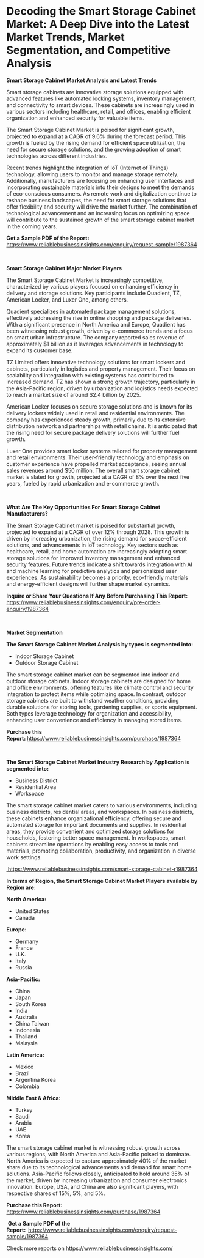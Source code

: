 <p><h1>Decoding the Smart Storage Cabinet Market: A Deep Dive into the Latest Market Trends, Market Segmentation, and Competitive Analysis</h1></p><p><strong>Smart Storage Cabinet Market Analysis and Latest Trends</strong></p>
<p><p>Smart storage cabinets are innovative storage solutions equipped with advanced features like automated locking systems, inventory management, and connectivity to smart devices. These cabinets are increasingly used in various sectors including healthcare, retail, and offices, enabling efficient organization and enhanced security for valuable items.</p><p>The Smart Storage Cabinet Market is poised for significant growth, projected to expand at a CAGR of 9.6% during the forecast period. This growth is fueled by the rising demand for efficient space utilization, the need for secure storage solutions, and the growing adoption of smart technologies across different industries. </p><p>Recent trends highlight the integration of IoT (Internet of Things) technology, allowing users to monitor and manage storage remotely. Additionally, manufacturers are focusing on enhancing user interfaces and incorporating sustainable materials into their designs to meet the demands of eco-conscious consumers. As remote work and digitalization continue to reshape business landscapes, the need for smart storage solutions that offer flexibility and security will drive the market further. The combination of technological advancement and an increasing focus on optimizing space will contribute to the sustained growth of the smart storage cabinet market in the coming years.</p></p>
<p><strong>Get a Sample PDF of the Report:&nbsp;</strong> <a href="https://www.reliablebusinessinsights.com/enquiry/request-sample/1987364?utm_campaign=2306&utm_medium=2&utm_source=Github&utm_content=ia&utm_term=10042025&utm_id=smart-storage-cabinet">https://www.reliablebusinessinsights.com/enquiry/request-sample/1987364</a></p>
<p>&nbsp;</p>
<p><strong>Smart Storage Cabinet Major Market Players</strong></p>
<p><p>The Smart Storage Cabinet Market is increasingly competitive, characterized by various players focused on enhancing efficiency in delivery and storage solutions. Key participants include Quadient, TZ, American Locker, and Luxer One, among others.</p><p>Quadient specializes in automated package management solutions, effectively addressing the rise in online shopping and package deliveries. With a significant presence in North America and Europe, Quadient has been witnessing robust growth, driven by e-commerce trends and a focus on smart urban infrastructure. The company reported sales revenue of approximately $1 billion as it leverages advancements in technology to expand its customer base.</p><p>TZ Limited offers innovative technology solutions for smart lockers and cabinets, particularly in logistics and property management. Their focus on scalability and integration with existing systems has contributed to increased demand. TZ has shown a strong growth trajectory, particularly in the Asia-Pacific region, driven by urbanization and logistics needs expected to reach a market size of around $2.4 billion by 2025.</p><p>American Locker focuses on secure storage solutions and is known for its delivery lockers widely used in retail and residential environments. The company has experienced steady growth, primarily due to its extensive distribution network and partnerships with retail chains. It is anticipated that the rising need for secure package delivery solutions will further fuel growth.</p><p>Luxer One provides smart locker systems tailored for property management and retail environments. Their user-friendly technology and emphasis on customer experience have propelled market acceptance, seeing annual sales revenues around $50 million. The overall smart storage cabinet market is slated for growth, projected at a CAGR of 8% over the next five years, fueled by rapid urbanization and e-commerce growth.</p></p>
<p>&nbsp;</p>
<p><strong>What Are The Key Opportunities For Smart Storage Cabinet Manufacturers?</strong></p>
<p><p>The Smart Storage Cabinet market is poised for substantial growth, projected to expand at a CAGR of over 12% through 2028. This growth is driven by increasing urbanization, the rising demand for space-efficient solutions, and advancements in IoT technology. Key sectors such as healthcare, retail, and home automation are increasingly adopting smart storage solutions for improved inventory management and enhanced security features. Future trends indicate a shift towards integration with AI and machine learning for predictive analytics and personalized user experiences. As sustainability becomes a priority, eco-friendly materials and energy-efficient designs will further shape market dynamics.</p></p>
<p><strong>Inquire or Share Your Questions If Any Before Purchasing This Report:</strong> <a href="https://www.reliablebusinessinsights.com/enquiry/pre-order-enquiry/1987364?utm_campaign=2306&utm_medium=2&utm_source=Github&utm_content=ia&utm_term=10042025&utm_id=smart-storage-cabinet">https://www.reliablebusinessinsights.com/enquiry/pre-order-enquiry/1987364</a></p>
<p>&nbsp;</p>
<p><strong>Market Segmentation</strong></p>
<p><strong>The Smart Storage Cabinet Market Analysis by types is segmented into:</strong></p>
<p><ul><li>Indoor Storage Cabinet</li><li>Outdoor Storage Cabinet</li></ul></p>
<p><p>The smart storage cabinet market can be segmented into indoor and outdoor storage cabinets. Indoor storage cabinets are designed for home and office environments, offering features like climate control and security integration to protect items while optimizing space. In contrast, outdoor storage cabinets are built to withstand weather conditions, providing durable solutions for storing tools, gardening supplies, or sports equipment. Both types leverage technology for organization and accessibility, enhancing user convenience and efficiency in managing stored items.</p></p>
<p><strong>Purchase this Report:&nbsp;</strong><a href="https://www.reliablebusinessinsights.com/purchase/1987364?utm_campaign=2306&utm_medium=2&utm_source=Github&utm_content=ia&utm_term=10042025&utm_id=smart-storage-cabinet">https://www.reliablebusinessinsights.com/purchase/1987364</a></p>
<p>&nbsp;</p>
<p><strong>The Smart Storage Cabinet Market Industry Research by Application is segmented into:</strong></p>
<p><ul><li>Business District</li><li>Residential Area</li><li>Workspace</li></ul></p>
<p><p>The smart storage cabinet market caters to various environments, including business districts, residential areas, and workspaces. In business districts, these cabinets enhance organizational efficiency, offering secure and automated storage for important documents and supplies. In residential areas, they provide convenient and optimized storage solutions for households, fostering better space management. In workspaces, smart cabinets streamline operations by enabling easy access to tools and materials, promoting collaboration, productivity, and organization in diverse work settings.</p></p>
<p><a href="https://www.reliablebusinessinsights.com/smart-storage-cabinet-r1987364?utm_campaign=2306&utm_medium=2&utm_source=Github&utm_content=ia&utm_term=10042025&utm_id=smart-storage-cabinet">&nbsp;https://www.reliablebusinessinsights.com/smart-storage-cabinet-r1987364</a></p>
<p><strong>In terms of Region, the Smart Storage Cabinet Market Players available by Region are:</strong></p>
<p>
    <p> <strong> North America: </strong>
        <ul>
            <li>United States</li>
            <li>Canada</li>
        </ul>
        </p> 
    <p> <strong> Europe: </strong>
        <ul>
            <li>Germany</li>
            <li>France</li>
            <li>U.K.</li>
            <li>Italy</li>
            <li>Russia</li>
        </ul>
        </p> 
    <p> <strong> Asia-Pacific: </strong>
        <ul>
            <li>China</li>
            <li>Japan</li>
            <li>South Korea</li>
            <li>India</li>
            <li>Australia</li>
            <li>China Taiwan</li>
            <li>Indonesia</li>
            <li>Thailand</li>
            <li>Malaysia</li>
        </ul>
        </p> 
    <p> <strong> Latin America: </strong>
        <ul>
            <li>Mexico</li>
            <li>Brazil</li>
            <li>Argentina Korea</li>
            <li>Colombia</li>
        </ul>
        </p> 
    <p> <strong> Middle East & Africa: </strong>
        <ul>
            <li>Turkey</li>
            <li>Saudi</li>
            <li>Arabia</li>
            <li>UAE</li>
            <li>Korea</li>
        </ul>
    </p>
    </p>
<p><p>The smart storage cabinet market is witnessing robust growth across various regions, with North America and Asia-Pacific poised to dominate. North America is expected to capture approximately 40% of the market share due to its technological advancements and demand for smart home solutions. Asia-Pacific follows closely, anticipated to hold around 35% of the market, driven by increasing urbanization and consumer electronics innovation. Europe, USA, and China are also significant players, with respective shares of 15%, 5%, and 5%.</p></p>
<p><strong>Purchase this Report: </strong><a href="https://www.reliablebusinessinsights.com/purchase/1987364?utm_campaign=2306&utm_medium=2&utm_source=Github&utm_content=ia&utm_term=10042025&utm_id=smart-storage-cabinet">https://www.reliablebusinessinsights.com/purchase/1987364</a></p>
<p>&nbsp;<strong>Get a Sample PDF of the Report:&nbsp;&nbsp;</strong><a href="https://www.reliablebusinessinsights.com/enquiry/request-sample/1987364?utm_campaign=2306&utm_medium=2&utm_source=Github&utm_content=ia&utm_term=10042025&utm_id=smart-storage-cabinet">https://www.reliablebusinessinsights.com/enquiry/request-sample/1987364</a></p>
<p><strong></strong></p>
<p>Check more reports on <a href="https://www.reliablebusinessinsights.com/?utm_campaign=2306&utm_medium=2&utm_source=Github&utm_content=ia&utm_term=10042025&utm_id=smart-storage-cabinet">https://www.reliablebusinessinsights.com/</a></p>